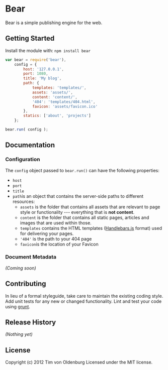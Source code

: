 # Bear

Bear is a simple publishing engine for the web.

## Getting Started
Install the module with: `npm install bear`

```javascript
var bear = require('bear'),
    config = {
        host: '127.0.0.1',
        port: 1080,
        title: 'My blog',
        path: {
            templates: 'templates/',
            assets: 'assets/',
            content: 'content/',
            '404': 'templates/404.html',
            favicon: 'assets/favicon.ico'
        },
        statics: ['about', 'projects']
    };

bear.run( config );
```

## Documentation

### Configuration

The `config` object passed to `bear.run()` can have the following properties:

* `host`
* `port`
* `title`
* `path`is an object that contains the server-side paths to different resources:
    * `assets` is the folder that contains all assets that are relevant to page style or functionality --- everything that is **not content**.
    * `content` is the folder that contains all static pages, articles and images that are used within those.
    * `templates` contains the HTML templates ([Handlebars.js](http://handlebarsjs.com/) format) used for delivering your pages.
    * `'404'` is the path to your 404 page
    * `favicon`is the location of your Favicon

### Document Metadata
_(Coming soon)_

## Contributing
In lieu of a formal styleguide, take care to maintain the existing coding style. Add unit tests for any new or changed functionality. Lint and test your code using [grunt](https://github.com/cowboy/grunt).

## Release History
_(Nothing yet)_

## License
Copyright (c) 2012 Tim von Oldenburg
Licensed under the MIT license.
